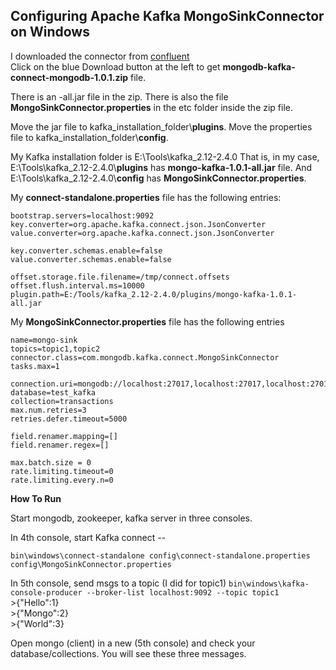 ## Configuring Apache Kafka MongoSinkConnector on Windows

I downloaded the connector from [confluent](https://www.confluent.io/hub/mongodb/kafka-connect-mongodb)
<br/>
Click on the blue Download button at the left to get **mongodb-kafka-connect-mongodb-1.0.1.zip** file.

There is an -all.jar file in the zip. There is also the file **MongoSinkConnector.properties** in the etc folder inside the zip file.

Move the jar file to kafka_installation_folder\\**plugins**.
Move the properties file to kafka_installation_folder\\**config**.

My Kafka installation folder is E:\Tools\kafka_2.12-2.4.0
That is, in my case,
<br/>E:\Tools\kafka_2.12-2.4.0\\**plugins** has **mongo-kafka-1.0.1-all.jar** file. And E:\Tools\kafka_2.12-2.4.0\\**config** has **MongoSinkConnector.properties**.

My **connect-standalone.properties** file has the following entries:
```
bootstrap.servers=localhost:9092
key.converter=org.apache.kafka.connect.json.JsonConverter
value.converter=org.apache.kafka.connect.json.JsonConverter

key.converter.schemas.enable=false
value.converter.schemas.enable=false

offset.storage.file.filename=/tmp/connect.offsets
offset.flush.interval.ms=10000
plugin.path=E:/Tools/kafka_2.12-2.4.0/plugins/mongo-kafka-1.0.1-all.jar
```

My **MongoSinkConnector.properties** file has the following entries
```
name=mongo-sink
topics=topic1,topic2
connector.class=com.mongodb.kafka.connect.MongoSinkConnector
tasks.max=1

connection.uri=mongodb://localhost:27017,localhost:27017,localhost:27017
database=test_kafka
collection=transactions
max.num.retries=3
retries.defer.timeout=5000

field.renamer.mapping=[]
field.renamer.regex=[]

max.batch.size = 0
rate.limiting.timeout=0
rate.limiting.every.n=0
```

**How To Run**

Start mongodb, zookeeper, kafka server in three consoles.

In 4th console, start Kafka connect --

`bin\windows\connect-standalone config\connect-standalone.properties config\MongoSinkConnector.properties`

In 5th console, send msgs to a topic (I did for topic1)
`bin\windows\kafka-console-producer --broker-list localhost:9092 --topic topic1`
<br/>\>{"Hello":1}
<br/>\>{"Mongo":2}
<br/>\>{"World":3}

Open mongo (client) in a new (5th console) and check your database/collections.
You will see these three messages.
